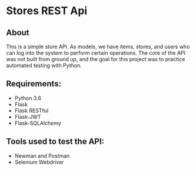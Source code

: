 # Stores REST Api

## About
This is a simple store API. As models, we have items, stores, and users who can log into the system to perform certain operations. 
The core of the API was not built from ground up, and the goal for this project was to practice automated testing with Python.

## Requirements:
* Python 3.6
* Flask
* Flask RESTful
* Flask-JWT
* Flask-SQLAlchemy

## Tools used to test the API:
* Newman and Postman
* Selenium Webdriver
